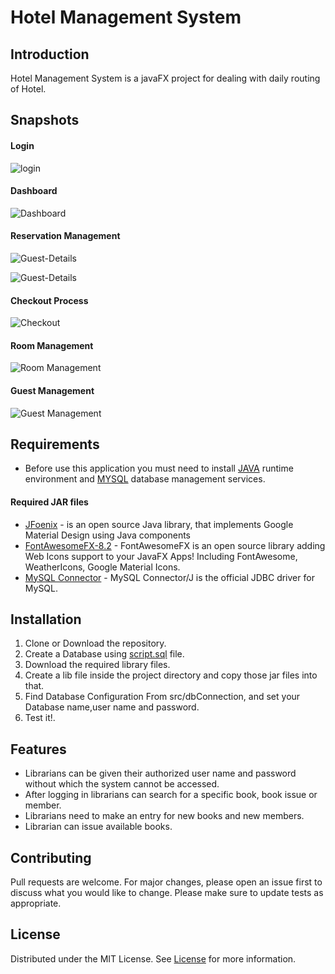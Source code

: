 # Hotel Management System

## Introduction

Hotel Management System is a javaFX project for dealing with daily routing of Hotel.

## Snapshots
#### Login

![login](screenshots/login.png "login")

#### Dashboard

![Dashboard](screenshots/dashboard.png "Guest-Details")

#### Reservation Management

![Guest-Details](screenshots/guest-details.png "Guest-Details")

![](screenshots/reservation.png "Guest-Details")

#### Checkout Process

![Checkout](screenshots/checkout.png "Checkout")

#### Room Management

![Room Management](screenshots/room-management.png "Room Management")

#### Guest Management

![Guest Management](screenshots/guest-details.png "Guest Management")

## Requirements

* Before use this application you must need to install [JAVA](https://www.oracle.com/java/technologies/javase/javase-jdk8-downloads.html) runtime environment and [MYSQL](https://www.mysql.com/) database management services.

#### Required JAR files
* [JFoenix](http://www.jfoenix.com/) - is an open source Java library, that implements Google Material Design using Java components
* [FontAwesomeFX-8.2](https://bitbucket.org/Jerady/fontawesomefx/downloads/) - FontAwesomeFX is an open source library adding Web Icons support to your JavaFX Apps! Including FontAwesome, WeatherIcons, Google Material Icons.
* [MySQL Connector](https://dev.mysql.com/downloads/connector/j/) - MySQL Connector/J is the official JDBC driver for MySQL.

## Installation

 1. Clone or Download the repository.
 2. Create a Database using [script.sql](script.sql) file.
 3. Download the required library files.
 4. Create a lib file inside the project directory and copy those jar files into that.
 5. Find Database Configuration From src/dbConnection, and set your Database name,user name and password.
 6. Test it!.
 
## Features

* Librarians can be given their authorized user name and password without which the system cannot be accessed.
* After logging in librarians can search for a specific book, book issue or member.
* Librarians need to make an entry for new books and new members.
* Librarian can issue available books.
 
## Contributing
Pull requests are welcome. For major changes, please open an issue first to discuss what you would like to change.
Please make sure to update tests as appropriate.

## License
Distributed under the MIT License. See [License](LICENSE) for more information.
